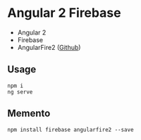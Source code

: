 # Angular 2 Firebase

- Angular 2
- Firebase
- AngularFire2 (<a href="https://github.com/angular/angularfire2">Github</a>)

## Usage

```
npm i
ng serve
```

## Memento

```
npm install firebase angularfire2 --save
```
